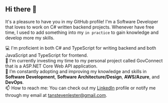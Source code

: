 ## Hi there 👋

It's a pleasure to have you in my GitHub profile! I'm a Software Developer that loves to work on C# written backend projects. Whenever have free time, I used to add something into my `in practice` to gain knowledge and develop more my skills.

💻 I'm proficient in both C# and TypeScript for writing backend and both JavaScript and TypeScript for frontend.  
🔭 I'm currently investing my time to my personal project called GovConnect that is a ASP.NET Core Web API application.  
🌱 I’m constantly adopting and improving my knowledge and skills in **Software Development**, **Software Architecture/Design**, **AWS/Azure**, and **DevOps**.  
📫 How to reach me: You can check out my [LinkedIn](https://www.linkedin.com/in/steven-lester-tan-113007157/) profile or notify me through my email at tanstevenlester@gmail.com.  
